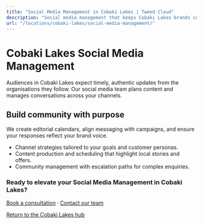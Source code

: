 ```yaml
---
title: "Social Media Management in Cobaki Lakes | Tweed Cloud"
description: "Social media management that keeps Cobaki Lakes brands consistent and engaging."
url: "/locations/cobaki-lakes/social-media-management/"
---
```


# Cobaki Lakes Social Media Management

Audiences in Cobaki Lakes expect timely, authentic updates from the organisations they follow. Our social media team plans content and manages conversations across your channels.

## Build community with purpose

We create editorial calendars, align messaging with campaigns, and ensure your responses reflect your brand voice.

- Channel strategies tailored to your goals and customer personas.
- Content production and scheduling that highlight local stories and offers.
- Community management with escalation paths for complex enquiries.

### Ready to elevate your Social Media Management in Cobaki Lakes?

[Book a consultation](/consultation/) · [Contact our team](/contact/)

[Return to the Cobaki Lakes hub](/locations/cobaki-lakes/)
